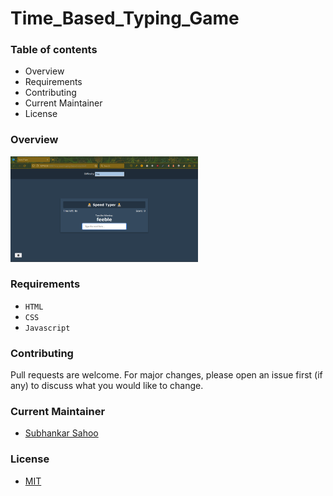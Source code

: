 # Time_Based_Typing_Game

### Table of contents

- Overview
- Requirements
- Contributing
- Current Maintainer
- License


### Overview

<img src="https://github.com/sahoo-subha/Time_Based_Typing_Game/blob/main/README_Image/Main%20screen.png" alt="Main Screeen Photo_1" style="display: inline-block; margin: 0 auto; max-width: 300px">


### Requirements
- `HTML`
- `CSS`
- `Javascript`


### Contributing

Pull requests are welcome. For major changes, please open an issue first (if any)
to discuss what you would like to change.


### Current Maintainer
- [Subhankar Sahoo](https://github.com/sahoo-subha)

### License

- [MIT]()
